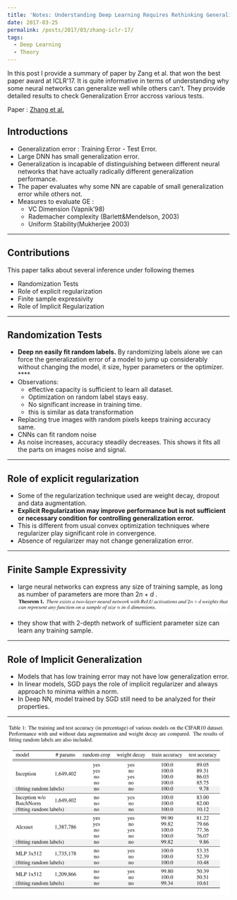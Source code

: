 ```yaml
---
title: 'Notes: Understanding Deep Learning Requires Rethinking Generalization'
date: 2017-03-25
permalink: /posts/2017/03/zhang-iclr-17/
tags:
  - Deep Learning
  - Theory
---
```


In this post I provide a summary of paper by Zang et al. that won the best paper award at ICLR'17. It is quite informative in terms of understanding why some neural networks can generalize well while others can't. They provide detailed results to check Generalization Error accross various tests. 

Paper : [Zhang et al.](https://arxiv.org/abs/1611.03530)

## Introductions
- Generalization error : Training Error - Test Error.
- Large DNN has small generalization error.
- Generalization is incapable of distinguishing between different neural networks that have actually radically different generalization performance.
- The paper evaluates why some NN are capable of small generalization error while others not.
- Measures to evaluate GE :
  - VC Dimension (Vapnik’98)
  - Rademacher complexity (Barlett&Mendelson, 2003)
  - Uniform Stability(Mukherjee 2003)

----------
## Contributions

This paper talks about several inference under following themes

- Randomization Tests
- Role of explicit regularization
- Finite sample expressivity
- Role of Implicit Regularization

----------
## Randomization Tests
- **Deep nn easily fit random labels.** By randomizing labels alone we can force the generalization error of a model to jump up considerably without changing the model, it size, hyper parameters or the optimizer. ****
- Observations:
  - effective capacity is sufficient to learn all dataset.
  - Optimization on random label stays easy.
  - No significant increase in training time.
  - this is similar as data transformation
- Replacing true images with random pixels keeps training accuracy same.
- CNNs can fit random noise
- As noise increases, accuracy steadily decreases. This shows it fits all the parts on images noise and signal.

----------
## Role of explicit regularization
- Some of the regularization technique used are weight decay, dropout and data augmentation.
- **Explicit Regularization may improve performance but is not sufficient or necessary condition for controlling generalization error.**
- This is different from usual convex optimization techniques where regularizer play significant role in convergence.
- Absence of regularizer may not change generalization error.

----------
## Finite Sample Expressivity
- large neural networks can express any size of training sample, as long as number of parameters are more than $2n+d$ .
![theorem1](/images/zhang_iclr_1.png)

- they show that with 2-depth network of sufficient parameter size can learn any training sample.

----------
## Role of Implicit Generalization
- Models that has low training error may not have low generalization error.
- In linear models, SGD pays the role of implicit regularizer and always approach to minima within a norm.
- In Deep NN, model trained by SGD still need to be analyzed for their properties.

----------
![theorem2](/images/zhang_iclr_2.png)
